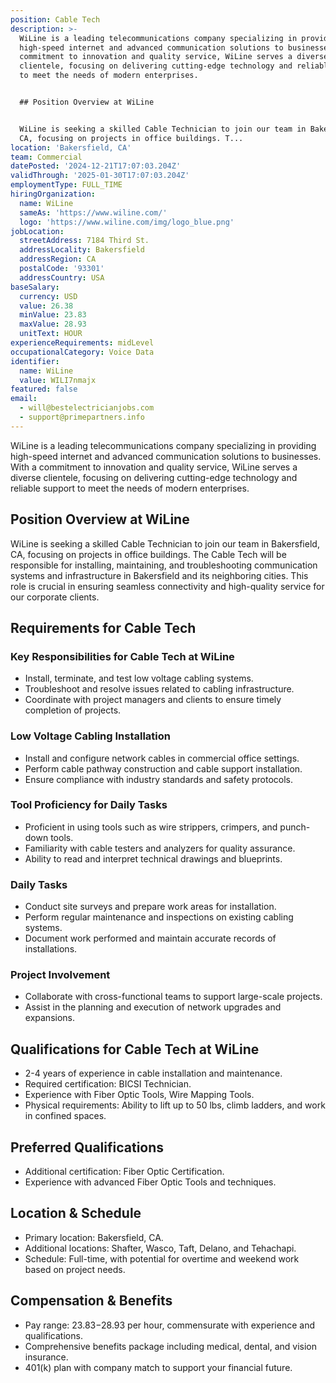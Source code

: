 ```yaml
---
position: Cable Tech
description: >-
  WiLine is a leading telecommunications company specializing in providing
  high-speed internet and advanced communication solutions to businesses. With a
  commitment to innovation and quality service, WiLine serves a diverse
  clientele, focusing on delivering cutting-edge technology and reliable support
  to meet the needs of modern enterprises.


  ## Position Overview at WiLine


  WiLine is seeking a skilled Cable Technician to join our team in Bakersfield,
  CA, focusing on projects in office buildings. T...
location: 'Bakersfield, CA'
team: Commercial
datePosted: '2024-12-21T17:07:03.204Z'
validThrough: '2025-01-30T17:07:03.204Z'
employmentType: FULL_TIME
hiringOrganization:
  name: WiLine
  sameAs: 'https://www.wiline.com/'
  logo: 'https://www.wiline.com/img/logo_blue.png'
jobLocation:
  streetAddress: 7184 Third St.
  addressLocality: Bakersfield
  addressRegion: CA
  postalCode: '93301'
  addressCountry: USA
baseSalary:
  currency: USD
  value: 26.38
  minValue: 23.83
  maxValue: 28.93
  unitText: HOUR
experienceRequirements: midLevel
occupationalCategory: Voice Data
identifier:
  name: WiLine
  value: WILI7nmajx
featured: false
email:
  - will@bestelectricianjobs.com
  - support@primepartners.info
---
```




WiLine is a leading telecommunications company specializing in providing high-speed internet and advanced communication solutions to businesses. With a commitment to innovation and quality service, WiLine serves a diverse clientele, focusing on delivering cutting-edge technology and reliable support to meet the needs of modern enterprises.

## Position Overview at WiLine

WiLine is seeking a skilled Cable Technician to join our team in Bakersfield, CA, focusing on projects in office buildings. The Cable Tech will be responsible for installing, maintaining, and troubleshooting communication systems and infrastructure in Bakersfield and its neighboring cities. This role is crucial in ensuring seamless connectivity and high-quality service for our corporate clients.

## Requirements for Cable Tech

### Key Responsibilities for Cable Tech at WiLine
- Install, terminate, and test low voltage cabling systems.
- Troubleshoot and resolve issues related to cabling infrastructure.
- Coordinate with project managers and clients to ensure timely completion of projects.

### Low Voltage Cabling Installation
- Install and configure network cables in commercial office settings.
- Perform cable pathway construction and cable support installation.
- Ensure compliance with industry standards and safety protocols.

### Tool Proficiency for Daily Tasks
- Proficient in using tools such as wire strippers, crimpers, and punch-down tools.
- Familiarity with cable testers and analyzers for quality assurance.
- Ability to read and interpret technical drawings and blueprints.

### Daily Tasks
- Conduct site surveys and prepare work areas for installation.
- Perform regular maintenance and inspections on existing cabling systems.
- Document work performed and maintain accurate records of installations.

### Project Involvement
- Collaborate with cross-functional teams to support large-scale projects.
- Assist in the planning and execution of network upgrades and expansions.

## Qualifications for Cable Tech at WiLine

- 2-4 years of experience in cable installation and maintenance.
- Required certification: BICSI Technician.
- Experience with Fiber Optic Tools, Wire Mapping Tools.
- Physical requirements: Ability to lift up to 50 lbs, climb ladders, and work in confined spaces.

## Preferred Qualifications

- Additional certification: Fiber Optic Certification.
- Experience with advanced Fiber Optic Tools and techniques.

## Location & Schedule

- Primary location: Bakersfield, CA.
- Additional locations: Shafter, Wasco, Taft, Delano, and Tehachapi.
- Schedule: Full-time, with potential for overtime and weekend work based on project needs.

## Compensation & Benefits

- Pay range: $23.83-$28.93 per hour, commensurate with experience and qualifications.
- Comprehensive benefits package including medical, dental, and vision insurance.
- 401(k) plan with company match to support your financial future.
